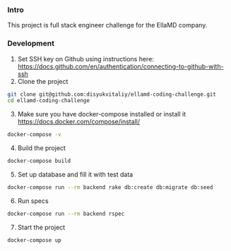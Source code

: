 ### Intro

This project is full stack engineer challenge for the EllaMD company.

### Development

1. Set SSH key on Github using instructions here: https://docs.github.com/en/authentication/connecting-to-github-with-ssh
2. Clone the project

```sh
git clone git@github.com:disyukvitaliy/ellamd-coding-challenge.git
cd ellamd-coding-challenge
```

3. Make sure you have docker-compose installed or install it https://docs.docker.com/compose/install/

```sh
docker-compose -v
```

4. Build the project

```sh
docker-compose build
```

5. Set up database and fill it with test data

```sh
docker-compose run --rm backend rake db:create db:migrate db:seed
```

6. Run specs

```sh
docker-compose run --rm backend rspec
```

7. Start the project

```sh
docker-compose up
```
